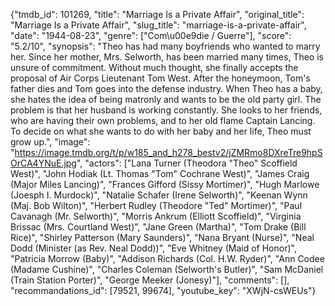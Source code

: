 {"tmdb_id": 101269, "title": "Marriage Is a Private Affair", "original_title": "Marriage Is a Private Affair", "slug_title": "marriage-is-a-private-affair", "date": "1944-08-23", "genre": ["Com\u00e9die / Guerre"], "score": "5.2/10", "synopsis": "Theo has had many boyfriends who wanted to marry her. Since her mother, Mrs. Selworth, has been married many times, Theo is unsure of commitment. Without much thought, she finally accepts the proposal of Air Corps Lieutenant Tom West. After the honeymoon, Tom's father dies and Tom goes into the defense industry. When Theo has a baby, she hates the idea of being matronly and wants to be the old party girl. The problem is that her husband is working constantly. She looks to her friends, who are having their own problems, and to her old flame Captain Lancing. To decide on what she wants to do with her baby and her life, Theo must grow up.", "image": "https://image.tmdb.org/t/p/w185_and_h278_bestv2/jZMRmo8DXreTre9hpSOrCA4YNuE.jpg", "actors": ["Lana Turner (Theodora \"Theo\" Scoffield West)", "John Hodiak (Lt. Thomas \"Tom\" Cochrane West)", "James Craig (Major Miles Lancing)", "Frances Gifford (Sissy Mortimer)", "Hugh Marlowe (Joesph I. Murdock)", "Natalie Schafer (Irene Selworth)", "Keenan Wynn (Maj. Bob Wilton)", "Herbert Rudley (Theodore \"Ted\" Mortimer)", "Paul Cavanagh (Mr. Selworth)", "Morris Ankrum (Elliott Scoffield)", "Virginia Brissac (Mrs. Courtland West)", "Jane Green (Martha)", "Tom Drake (Bill Rice)", "Shirley Patterson (Mary Saunders)", "Nana Bryant (Nurse)", "Neal Dodd (Minister (as Rev. Neal Dodd))", "Eve Whitney (Maid of Honor)", "Patricia Morrow (Baby)", "Addison Richards (Col. H.W. Ryder)", "Ann Codee (Madame Cushine)", "Charles Coleman (Selworth's Butler)", "Sam McDaniel (Train Station Porter)", "George Meeker (Jonesy)"], "comments": [], "recommandations_id": [79521, 99674], "youtube_key": "XWjN-csWEUs"}